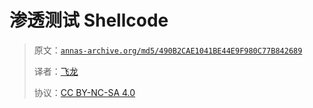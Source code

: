 # 渗透测试 Shellcode

> 原文：[`annas-archive.org/md5/490B2CAE1041BE44E9F980C77B842689`](https://annas-archive.org/md5/490B2CAE1041BE44E9F980C77B842689)
> 
> 译者：[飞龙](https://github.com/wizardforcel)
> 
> 协议：[CC BY-NC-SA 4.0](http://creativecommons.org/licenses/by-nc-sa/4.0/)
